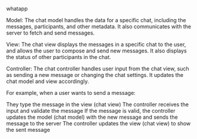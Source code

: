 whatapp

Model: The chat model handles the data for a specific chat, including the messages, participants, and other metadata. It also communicates with the server to fetch and send messages.

View: The chat view displays the messages in a specific chat to the user, and allows the user to compose and send new messages. It also displays the status of other participants in the chat.

Controller: The chat controller handles user input from the chat view, such as sending a new message or changing the chat settings. It updates the chat model and view accordingly.

For example, when a user wants to send a message:

They type the message in the view (chat view)
The controller receives the input and validate the message
If the message is valid, the controller updates the model (chat model) with the new message and sends the message to the server
The controller updates the view (chat view) to show the sent message

